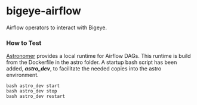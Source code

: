 # bigeye-airflow
Airflow operators to interact with Bigeye.

### How to Test
[Astronomer](astronomer.io) provides a local runtime for Airflow DAGs.  This runtime
is build from the Dockerfile in the astro folder.  A startup bash script has been 
added, ***astro_dev***, to facilitate the needed copies into the astro environment.
```shell
bash astro_dev start
bash astro_dev stop
bash astro_dev restart
```


